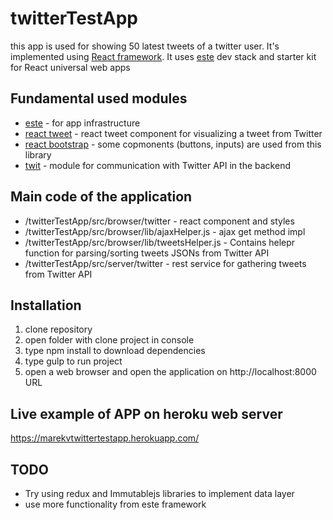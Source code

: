 # twitterTestApp

this app is used for showing 50 latest tweets of a twitter user. It's implemented using [React framework](http://facebook.github.io/react/docs/getting-started.html). It uses [este](https://github.com/este/este) dev stack and starter kit for React universal web apps 

## Fundamental used modules
* [este](https://github.com/este/este) - for app infrastructure
* [react tweet](https://github.com/artnotfound/react-tweet) - react tweet component for visualizing a tweet from Twitter
* [react bootstrap](https://github.com/react-bootstrap/react-bootstrap) - some copmonents (buttons, inputs) are used from this library
* [twit](https://github.com/ttezel/twit) - module for communication with Twitter API in the backend

## Main code of the application
* /twitterTestApp/src/browser/twitter - react component and styles
* /twitterTestApp/src/browser/lib/ajaxHelper.js - ajax get method impl
* /twitterTestApp/src/browser/lib/tweetsHelper.js - Contains helepr function for parsing/sorting tweets JSONs from Twitter API
* /twitterTestApp/src/server/twitter - rest service for gathering tweets from Twitter API

## Installation
 1. clone repository
 2. open folder with clone project in console
 3. type npm install to download dependencies
 4. type gulp to run project
 5. open a web browser and open the application on http://localhost:8000 URL

## Live example of APP on heroku web server
 https://marekvtwittertestapp.herokuapp.com/

## TODO
* Try using redux and Immutablejs libraries to implement data layer
* use more functionality from este framework
